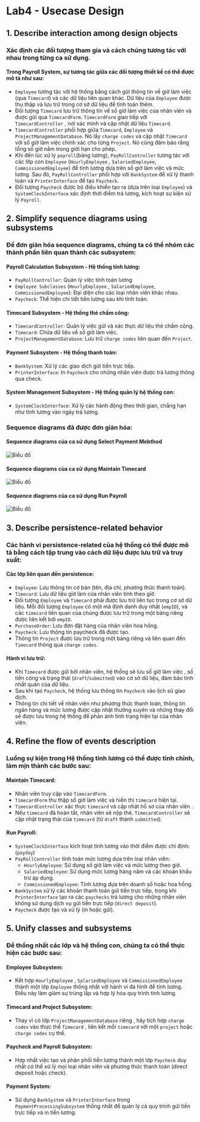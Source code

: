 # Lab4 - Usecase Design 
## 1. Describe interaction among design objects 

### Xác định các đối tượng tham gia và cách chúng tương tác với nhau trong từng ca sử dụng.

#### Trong Payroll System, sự tương tác giữa các đối tượng thiết kế có thể được mô tả như sau:
- `Employee` tương tác với hệ thống bằng cách gửi thông tin về giờ làm việc (qua `Timecard`) và các dữ liệu liên quan khác. Dữ liệu của `Employee` được thu thập và lưu trữ trong cơ sở dữ liệu để tính toán thêm.
- Đối tượng `Timecard` lưu trữ thông tin về số giờ làm việc của nhân viên và được gửi qua `TimecardForm`. `TimecardForm` giao tiếp với `TimecardController` , nơi xác minh và cập nhật dữ liệu `Timecard`.
- `TimecardController` phối hợp giữa `Timecard`, `Employee` và `ProjectManagementDatabase`. Nó lấy `charge codes` và cập nhật `Timecard` với số giờ làm việc chính xác cho từng `Project`. Nó cũng đảm bảo rằng tổng số giờ nằm ​​trong giới hạn cho phép.
- Khi đến lúc xử lý `payroll`(bảng lương), `PayRollController` tương tác với các lớp con `Employee` (`HourlyEmployee` , `SalariedEmployee`, `CommissionedEmployee`) để tính lương dựa trên số giờ làm việc và mức lương. Sau đó, `PayRollController` phối hợp với `BankSystem` để xử lý thanh toán và `PrinterInterface` để tạo `Paycheck`.
- Đối tượng `Paycheck` được bộ điều khiển tạo ra (dựa trên loại `Employee`) và `SystemClockInterface` xác định thời điểm trả lương, kích hoạt sự kiện xử lý `Payroll`.

## 2. Simplify sequence diagrams using subsystems 

### Để đơn giản hóa sequence diagrams, chúng ta có thể nhóm các thành phần liên quan thành các subsystem:

#### Payroll Calculation Subsystem - Hệ thống tính lương:
- `PayRollController`: Quản lý việc tính toán lương
- `Employee Subclasses` (`HourlyEmployee` , `SalariedEmployee`, `CommissionedEmployee`): Đại diện cho các loại nhân viên khác nhau.
- `Paycheck`: Thể hiện chi tiết tiền lương sau khi tính toán.

#### Timecard Subsystem - Hệ thống thẻ chấm công:
- `TimecardController`: Quản lý việc gửi và xác thực dữ liệu thẻ chấm công.
- `Timecard`: Chứa dữ liệu về số giờ làm việc.
- `ProjectManagementDatabase`: Lưu trữ `charge codes` liên quan đến `Project`.

#### Payment Subsystem - Hệ thống thanh toán:
- `BankSystem`: Xử lý các giao dịch gửi tiền trực tiếp.
- `PrinterInterface`: In `Paycheck` cho những nhân viên được trả lương thông qua check.

#### System Management Subsystem - Hệ thống quản lý hệ thống con:
- `SystemClockInterface`: Xử lý các hành động theo thời gian, chẳng hạn như tính lương vào ngày trả lương.

### Sequence diagrams đã được đơn giản hóa:
#### Sequence diagrams của ca sử dụng Select Payment Mebthod

 ![Biểu đồ](https://www.planttext.com/api/plantuml/png/V5D1ReCm4BppYlr0F-135HLIjOTAKHArvutP41TZHsiJYRVrq2Vr2pKGC92q78nOp-pEpYu_Nzyhvv5zNUd4bSe0MqT9Wj9RXdLrrhOXIWwsDZbo0tjLaKJEdorNYRJ6izLZCEs_DN52nYiVuIDqWyqs86wHuKAUI9Qnr1EQSjSuJrMCRLWPJ_pQ7aUKDERjWQcsieoNIS6sFeyYO5SVN9yGmZCq1m-FixO4hDiCy69hTl1XkQIy8qn1Kr9iHhGbAkLZtrDUn4tP0jvHgnmz0PgW4I_q3sl3zfEaVqE31LN1kmmz7j2HW2rvLdGXI4_8HNZPd5omDnzy21QtYI15BMkDNbcpiEIUYrtLvTG4x5aLHT1qJThHRs3pFaU1DyxU9Gxp4QDWQe5_4uOL2WIcAxhVgRa9hMsBnk_cYmieMjybEJVGErAyNyYrvgZ2YcIAmwWWexDrol-ZUx7Keez4-Hrp0PgNp4YhIp-DsF4g7Erl_Gi00F__0m00)

#### Sequence diagrams của ca sử dụng Maintain Timecard

 ![Biểu đồ](https://www.planttext.com/api/plantuml/png/b9DDRi8m48NtFiM8VI_0ea9AgRefHQKzmDGPY8N_DED0SxOkUgHUeGuK0WGGpIePp_Syxzdv-VeUIK9EjRDAoT9uu22a5EeK6COksj0G0GgGYohcJgDDH9zWy6OSQUGIPlM7D9B83Tg-NNbVFQQcs72m5WgqkhQOJF0d0dyTbtb7-QN7jDKBp6nJWsVqkA0pz7QzWrNs2dVtVIimX9T8Vhy0Zu6TwhTbzjH5HbyfiQ4LGL4pjrFim1otxRvW_6aaYOByd9Lkfnl2Wv5eiUcBaHM22QqxmO894vMtAXwobvap1cUuEjvPaI-lfZdsYHYUGiq2ytpXYWfvaGCA9SdDkRx7CjlhxAvDghQQL_VUJBkVz5yUjpkM1mTuUW6xL2SXcNdJIkcAz1Ac73I9vEDGennF--Fz0W00__y30000)


#### Sequence diagrams của ca sử dụng Run Payroll

![Biểu đồ](https://www.planttext.com/api/plantuml/png/d9HDJiCm48NtFiMe6rPS859HeKMeYwAATey6UrAiEdQmdKev6mkEn1MmqwHj4bS8ieYIoNppy_oKxy-lcVDeVLKenjnUQh364MF8lR6mgPsdudMk3D-teSUYLAOc0dH0HSbO6MZ9POdQmsIDjJLAmHmLhnHwQJHigZVNr9b4fiqu1VlyLXR4qOe1r8MlKA5cGU5Xr2b6hp37rM256dUKe8_Vpp2RJc4JbUesWBKrd9o3wPHTwWItTqCOiZJAXda17UeJsAsLknrPI8ZBs2W_r3YTKGRpTmeZoHoalt5GOYsmPgVlwNvXkeCKT58TK8kO1qkTcsJ3qVc4AY_ahQJ3HPa5UcJZrFGG0Q-i7i2_RjigGx5YCZd4U2D91a-aoRQvJIouNldEDh0Y_sv41WjfYNjOK6cSz0p2TQLmpstD2XyLEGyFgFT7xI8y47y8TU8tq88yIkMwfltSguVNk78mDYb7ezNMLeQtnYB_sMiLPfDw1_T2sEZcFsoNGfCBnWd9BkCjHqxG7vgqQ3mnuYuyyMoypElpmRS2aM2pWCV_tWy0003__mC)


## 3. Describe persistence-related behavior

### Các hành vi persistence-related của hệ thống có thể được mô tả bằng cách tập trung vào cách dữ liệu được lưu trữ và truy xuất:

#### Các lớp liên quan đến persistence:
- `Employee`: Lưu thông tin cơ bản (tên, địa chỉ, phương thức thanh toán).
- `Timecard`: Lưu dữ liệu giờ làm của nhân viên tính theo giờ.
- Đối tượng `Employee` và `Timecard` phải được lưu trữ liên tục trong cơ sở dữ liệu. Mỗi đối tượng `Employee` có một mã định danh duy nhất (`empID`), và các `timecard` liên quan của chúng được lưu trữ trong một bảng riêng được liên kết bởi `empID`.
- `PurchaseOrder`: Lưu đơn đặt hàng của nhân viên hoa hồng.
- `Paycheck`: Lưu thông tin paycheck đã được tạo.
- Thông tin `Project` được lưu trữ trong một bảng riêng và liên quan đến `Timecard` thông qua `charge codes`.

#### Hành vi lưu trữ:
- Khi `Timecard` được gửi bởi nhân viên, hệ thống sẽ lưu số giờ làm việc , số tiền công và trạng thái (`draft`/`submitted`) vào cơ sở dữ liệu, đảm bảo tính nhất quán của dữ liệu.
- Sau khi tạo `Paycheck`, hệ thống lưu thông tin `Paycheck` vào lịch sử giao dịch.
- Thông tin chi tiết về nhân viên như phương thức thanh toán, thông tin ngân hàng và mức lương được cập nhật thường xuyên và những thay đổi sẽ được lưu trong hệ thống để phản ánh tình trạng hiện tại của nhân viên.

## 4. Refine the flow of events description 

### Luồng sự kiện trong Hệ thống tính lương có thể được tinh chỉnh, làm mịn thành các bước sau:

#### Maintain Timecard:
- Nhân viên truy cập vào `TimecardForm`.
- `TimecardForm` thu thập số giờ làm việc và hiển thị `timecard` hiện tại.
- `TimecardController` xác thực `timecard` và cập nhật hồ sơ của nhân viên .
- Nếu `timecard` đã hoàn tất, nhân viên sẽ nộp thẻ. `TimecardController` sẽ cập nhật trạng thái của `timecard` (từ `draft` thành `submitted`).

#### Run Payroll:
- `SystemClockInterface` kích hoạt tính lương vào thời điểm được chỉ định: (`payday`)
- `PayRollController` tính toán mức lương dựa trên loại nhân viên:
  + `HourlyEmployee`: Sử dụng số giờ làm việc và mức lương theo giờ.
  + `SalariedEmployee`: Sử dụng mức lương hàng năm và các khoản khấu trừ áp dụng.
  + `CommissionedEmployee`: Tính lương dựa trên doanh số hoặc hoa hồng.
- `BankSystem` xử lý các khoản thanh toán gửi tiền trực tiếp, trong khi `PrinterInterface` tạo ra các `paychecks` trả lương cho những nhân viên không sử dụng dịch vụ gửi tiền trực tiếp (`direct deposit`).
- `Paycheck` được tạo và xử lý (in hoặc gửi).

## 5. Unify classes and subsystems 

### Để thống nhất các lớp và hệ thống con, chúng ta có thể thực hiện các bước sau:

#### Employee Subsystem:
- Kết hợp `HourlyEmployee` , `SalariedEmployee` và `CommissionedEmployee` thành một lớp `Employee` thống nhất với hành vi đa hình để tính lương. Điều này làm giảm sự trùng lặp và hợp lý hóa quy trình tính lương.

#### Timecard and Project Subsystem:
- Thay vì có lớp `ProjectManagementDatabase` riêng , hãy tích hợp `charge codes` vào thực thể `Timecard` , liên kết mỗi `timecard` với một `project` hoặc `charge codes` cụ thể.

#### Paycheck and Payroll Subsystem:
- Hợp nhất việc tạo và phân phối tiền lương thành một lớp `Paycheck` duy nhất có thể xử lý mọi loại nhân viên và phương thức thanh toán (direct deposit hoặc check).

#### Payment System:
- Sử dụng `BankSystem` và `PrinterInterface` trong `PaymentProcessingSubsystem` thống nhất để quản lý cả quy trình gửi tiền trực tiếp và in tiền lương.
